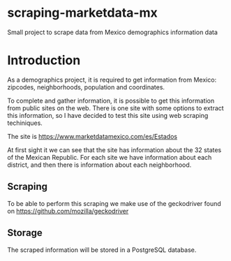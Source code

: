# scraping-marketdata-mx
Small project to scrape data from Mexico demographics information data

# Introduction

As a demographics project, it is required to get information from Mexico: zipcodes, neighborhoods, population and coordinates.

To complete and gather information, it is possible to get this information from public sites on the web. There is one site with some options to extract this information, so I have decided to test this site using web scraping techiniques.

The site is https://www.marketdatamexico.com/es/Estados

At first sight it we can see that the site has information about the 32 states of the Mexican Republic. For each site we have information about each district, and then there is information about each neighborhood.


## Scraping

To be able to perform this scraping we make use of the geckodriver found on https://github.com/mozilla/geckodriver

## Storage

The scraped information will be stored in a PostgreSQL database.

